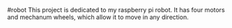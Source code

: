 #robot
This project is dedicated to my raspberry pi robot. It has four motors and mechanum wheels, which allow it to move in any direction.
